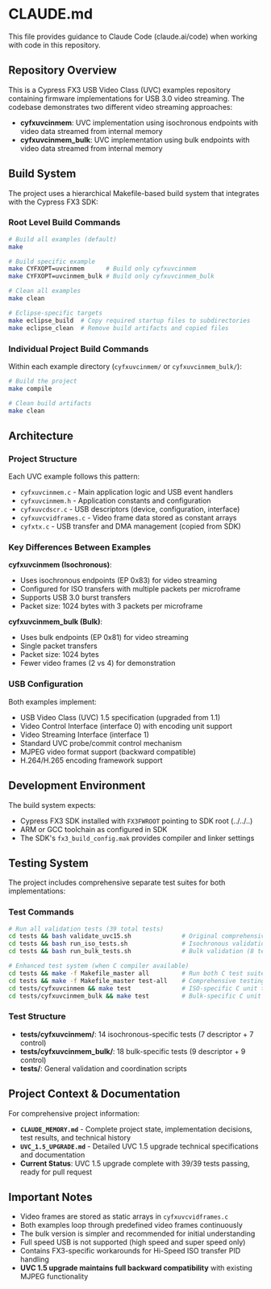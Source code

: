 # CLAUDE.md

This file provides guidance to Claude Code (claude.ai/code) when working with code in this repository.

## Repository Overview

This is a Cypress FX3 USB Video Class (UVC) examples repository containing firmware implementations for USB 3.0 video streaming. The codebase demonstrates two different video streaming approaches:

- **cyfxuvcinmem**: UVC implementation using isochronous endpoints with video data streamed from internal memory
- **cyfxuvcinmem_bulk**: UVC implementation using bulk endpoints with video data streamed from internal memory

## Build System

The project uses a hierarchical Makefile-based build system that integrates with the Cypress FX3 SDK:

### Root Level Build Commands

```bash
# Build all examples (default)
make

# Build specific example
make CYFXOPT=uvcinmem      # Build only cyfxuvcinmem
make CYFXOPT=uvcinmem_bulk # Build only cyfxuvcinmem_bulk

# Clean all examples
make clean

# Eclipse-specific targets
make eclipse_build  # Copy required startup files to subdirectories
make eclipse_clean  # Remove build artifacts and copied files
```

### Individual Project Build Commands

Within each example directory (`cyfxuvcinmem/` or `cyfxuvcinmem_bulk/`):

```bash
# Build the project
make compile

# Clean build artifacts
make clean
```

## Architecture

### Project Structure

Each UVC example follows this pattern:
- `cyfxuvcinmem.c` - Main application logic and USB event handlers
- `cyfxuvcinmem.h` - Application constants and configuration
- `cyfxuvcdscr.c` - USB descriptors (device, configuration, interface)
- `cyfxuvcvidframes.c` - Video frame data stored as constant arrays
- `cyfxtx.c` - USB transfer and DMA management (copied from SDK)

### Key Differences Between Examples

**cyfxuvcinmem (Isochronous)**:
- Uses isochronous endpoints (EP 0x83) for video streaming
- Configured for ISO transfers with multiple packets per microframe
- Supports USB 3.0 burst transfers
- Packet size: 1024 bytes with 3 packets per microframe

**cyfxuvcinmem_bulk (Bulk)**:
- Uses bulk endpoints (EP 0x81) for video streaming
- Single packet transfers
- Packet size: 1024 bytes
- Fewer video frames (2 vs 4) for demonstration

### USB Configuration

Both examples implement:
- USB Video Class (UVC) 1.5 specification (upgraded from 1.1)
- Video Control Interface (interface 0) with encoding unit support
- Video Streaming Interface (interface 1)
- Standard UVC probe/commit control mechanism
- MJPEG video format support (backward compatible)
- H.264/H.265 encoding framework support

## Development Environment

The build system expects:
- Cypress FX3 SDK installed with `FX3FWROOT` pointing to SDK root (../../..)
- ARM or GCC toolchain as configured in SDK
- The SDK's `fx3_build_config.mak` provides compiler and linker settings

## Testing System

The project includes comprehensive separate test suites for both implementations:

### Test Commands

```bash
# Run all validation tests (39 total tests)
cd tests && bash validate_uvc15.sh              # Original comprehensive validation (25 tests)
cd tests && bash run_iso_tests.sh               # Isochronous validation (6 tests)
cd tests && bash run_bulk_tests.sh              # Bulk validation (8 tests)

# Enhanced test system (when C compiler available)
cd tests && make -f Makefile_master all         # Run both C test suites
cd tests && make -f Makefile_master test-all    # Comprehensive testing
cd tests/cyfxuvcinmem && make test              # ISO-specific C unit tests
cd tests/cyfxuvcinmem_bulk && make test         # Bulk-specific C unit tests
```

### Test Structure
- **tests/cyfxuvcinmem/**: 14 isochronous-specific tests (7 descriptor + 7 control)
- **tests/cyfxuvcinmem_bulk/**: 18 bulk-specific tests (9 descriptor + 9 control)
- **tests/**: General validation and coordination scripts

## Project Context & Documentation

For comprehensive project information:

- **`CLAUDE_MEMORY.md`** - Complete project state, implementation decisions, test results, and technical history
- **`UVC_1.5_UPGRADE.md`** - Detailed UVC 1.5 upgrade technical specifications and documentation
- **Current Status**: UVC 1.5 upgrade complete with 39/39 tests passing, ready for pull request

## Important Notes

- Video frames are stored as static arrays in `cyfxuvcvidframes.c`
- Both examples loop through predefined video frames continuously
- The bulk version is simpler and recommended for initial understanding
- Full speed USB is not supported (high speed and super speed only)
- Contains FX3-specific workarounds for Hi-Speed ISO transfer PID handling
- **UVC 1.5 upgrade maintains full backward compatibility** with existing MJPEG functionality